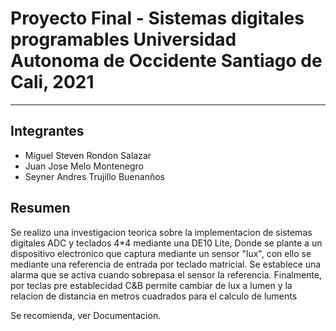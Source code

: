 # Proyecto Final - Sistemas digitales programables Universidad Autonoma de Occidente Santiago de Cali, 2021

---

## Integrantes

- Miguel Steven Rondon Salazar
- Juan Jose Melo Montenegro
- Seyner Andres Trujillo Buenanños

## Resumen

Se realizo una investigacion teorica sobre la implementacion de sistemas digitales ADC y teclados 4*4 mediante una DE10 Lite, Donde se plante a un dispositivo electronico que captura mediante un sensor "lux", con ello se mediante una referencia de entrada por teclado matricial. Se establece una alarma que se activa cuando sobrepasa el sensor la referencia. Finalmente, por teclas pre establecidad C&B permite cambiar de lux a lumen y la relacion de distancia en metros cuadrados para el calculo de luments

Se recomienda, ver Documentacion.
